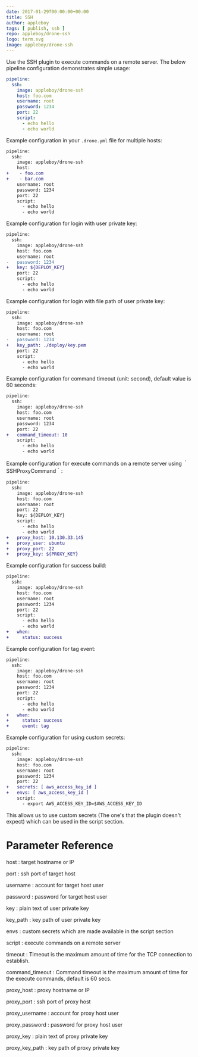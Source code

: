 ```yaml
---
date: 2017-01-29T00:00:00+00:00
title: SSH
author: appleboy
tags: [ publish, ssh ]
repo: appleboy/drone-ssh
logo: term.svg
image: appleboy/drone-ssh
---
```


Use the SSH plugin to execute commands on a remote server. The below pipeline configuration demonstrates simple usage:

```yaml
pipeline:
  ssh:
    image: appleboy/drone-ssh
    host: foo.com
    username: root
    password: 1234
    port: 22
    script:
      - echo hello
      - echo world
```

Example configuration in your `.drone.yml` file for multiple hosts:

```diff
pipeline:
  ssh:
    image: appleboy/drone-ssh
    host:
+    - foo.com
+    - bar.com
    username: root
    password: 1234
    port: 22
    script:
      - echo hello
      - echo world
```

Example configuration for login with user private key:

```diff
pipeline:
  ssh:
    image: appleboy/drone-ssh
    host: foo.com
    username: root
-   password: 1234
+   key: ${DEPLOY_KEY}
    port: 22
    script:
      - echo hello
      - echo world
```

Example configuration for login with file path of user private key:

```diff
pipeline:
  ssh:
    image: appleboy/drone-ssh
    host: foo.com
    username: root
-   password: 1234
+   key_path: ./deploy/key.pem
    port: 22
    script:
      - echo hello
      - echo world
```

Example configuration for command timeout (unit: second), default value is 60 seconds:

```diff
pipeline:
  ssh:
    image: appleboy/drone-ssh
    host: foo.com
    username: root
    password: 1234
    port: 22
+   command_timeout: 10
    script:
      - echo hello
      - echo world
```

Example configuration for execute commands on a remote server using ｀SSHProxyCommand｀:

```diff
pipeline:
  ssh:
    image: appleboy/drone-ssh
    host: foo.com
    username: root
    port: 22
    key: ${DEPLOY_KEY}
    script:
      - echo hello
      - echo world
+   proxy_host: 10.130.33.145
+   proxy_user: ubuntu
+   proxy_port: 22
+   proxy_key: ${PROXY_KEY}
```

Example configuration for success build:

```diff
pipeline:
  ssh:
    image: appleboy/drone-ssh
    host: foo.com
    username: root
    password: 1234
    port: 22
    script:
      - echo hello
      - echo world
+   when:
+     status: success
```

Example configuration for tag event:

```diff
pipeline:
  ssh:
    image: appleboy/drone-ssh
    host: foo.com
    username: root
    password: 1234
    port: 22
    script:
      - echo hello
      - echo world
+   when:
+     status: success
+     event: tag
```

Example configuration for using custom secrets:

```diff
pipeline:
  ssh:
    image: appleboy/drone-ssh
    host: foo.com
    username: root
    password: 1234
    port: 22
+   secrets: [ aws_access_key_id ]
+   envs: [ aws_access_key_id ]
    script:
      - export AWS_ACCESS_KEY_ID=$AWS_ACCESS_KEY_ID
```

This allows us to use custom secrets (The one's that the plugin doesn't expect) which can be used in the script section.

# Parameter Reference

host
: target hostname or IP

port
: ssh port of target host

username
: account for target host user

password
: password for target host user

key
: plain text of user private key

key_path
: key path of user private key

envs
: custom secrets which are made available in the script section

script
: execute commands on a remote server

timeout
: Timeout is the maximum amount of time for the TCP connection to establish.

command_timeout
: Command timeout is the maximum amount of time for the execute commands, default is 60 secs.

proxy_host
: proxy hostname or IP

proxy_port
: ssh port of proxy host

proxy_username
: account for proxy host user

proxy_password
: password for proxy host user

proxy_key
: plain text of proxy private key

proxy_key_path
: key path of proxy private key
